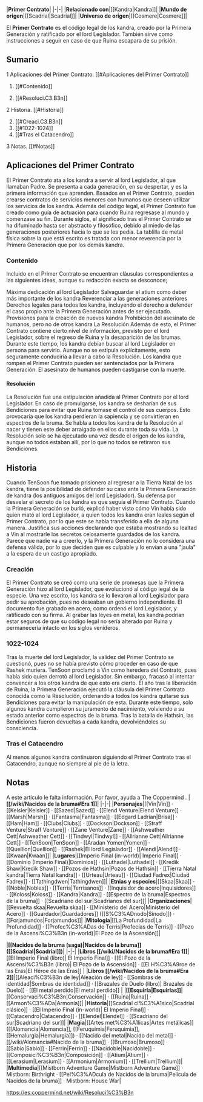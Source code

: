 

|**Primer Contrato**|
|-|-|
|**Relacionado con**|[[Kandra\|Kandra]]|
|**Mundo de origen**|[[Scadrial\|Scadrial]]|
|**Universo de origen**|[[Cosmere\|Cosmere]]|

El **Primer Contrato** es el código legal de los kandra, creado por la Primera Generación y ratificado por el lord Legislador. También sirve como instrucciones a seguir en caso de que Ruina escapara de su prisión.

## Sumario

1 Aplicaciones del Primer Contrato. [[#Aplicaciones del Primer Contrato]] 

1. [[#Contenido]] 

1. [[#Resoluci.C3.B3n]] 




2 Historia. [[#Historia]] 

2. [[#Creaci.C3.B3n]] 
2. [[#1022-1024]] 
2. [[#Tras el Catacendro]] 


3 Notas. [[#Notas]] 


## Aplicaciones del Primer Contrato
El Primer Contrato ata a los kandra a servir al lord Legislador, al que llamaban Padre. Se presenta a cada generación, en su despertar, y es la primera información que aprenden. Basados en el Primer Contrato, pueden crearse contratos de servicios menores con humanos que deseen utilizar los servicios de los kandra.
Además del código legal, el Primer Contrato fue creado como guía de actuación para cuando Ruina regresase al mundo y comenzase su fin. Durante siglos, el significado tras el Primer Contrato se ha difuminado hasta ser abstracto y filosófico, debido al miedo de las generaciones posteriores hacia lo que se les pedía. La tablilla de metal física sobre la que está escrito es tratada con menor reverencia por la Primera Generación que por los demás kandra.

### Contenido
Incluido en el Primer Contrato se encuentran cláusulas correspondientes a las siguientes ideas, aunque su redacción exacta se desconoce;

Máxima dedicación al lord Legislador
Salvaguardar el atium como deber más importante de los kandra
Reverenciar a las generaciones anteriores
Derechos legales para todos los kandra, incluyendo el derecho a defender el caso propio ante la Primera Generación antes de ser ejecutado.
Provisiones para la creación de nuevos kandra
Prohibición del asesinato de humanos, pero no de otros kandra
La Resolución
Además de esto, el Primer Contrato contiene cierto nivel de información, previsto por el lord Legislador, sobre el regreso de Ruina y la desaparición de las brumas. Durante este tiempo, los kandra debían buscar al lord Legislador en persona para servirlo. Aunque no se estipula explícitamente, esto seguramente conduciría a llevar a cabo la Resolución.
Los kandra que rompen el Primer Contrato pueden ser sentenciados por la Primera Generación. El asesinato de humanos pueden castigarse con la muerte.

#### Resolución
La Resolución fue una estipulación añadida al Primer Contrato por el lord Legislador. En caso de promulgarse, los kandra se desharían de sus Bendiciones para evitar que Ruina tomase el control de sus cuerpos. Esto provocaría que los kandra perdieran la sapiencia y se convirtieran en espectros de la bruma. Se habla a todos los kandra de la Resolución al nacer y tienen este deber arraigado en ellos durante toda su vida.
La Resolución solo se ha ejecutado una vez desde el origen de los kandra, aunque no todos estaban allí, por lo que no todos se retiraron sus Bendiciones.

## Historia
Cuando TenSoon fue tomado prisionero al regresar a la Tierra Natal de los kandra, tiene la posibilidad de defender su caso ante la Primera Generación de kandra (los antiguos amigos del lord Legislador). Su defensa por desvelar el secreto de los kandra es que seguía el Primer Contrato. Cuando la Primera Generación se burló, explicó haber visto cómo Vin había sido quien mató al lord Legislador, a quien todos los kandra eran leales según el Primer Contrato, por lo que este se había transferido a ella de alguna manera. Justifica sus acciones declarando que estaba mostrando su lealtad a Vin al mostrarle los secretos celosamente guardados de los kandra. Parece que nadie va a creerlo, y la Primera Generación no lo considera una defensa válida, por lo que deciden que es culpable y lo envían a una "jaula" a la espera de un castigo apropiado.

### Creación
El Primer Contrato se creó como una serie de promesas que la Primera Generación hizo al lord Legislador, que evolucionó al código legal de la especie. Una vez escrito, los kandra se lo llevaron al lord Legislador para pedir su aprobación, pues no deseaban un gobierno independiente.
El documento fue grabado en acero, como ordenó el lord Legislador, y ratificado con su firma. Al grabar las leyes en metal, los kandra podrían estar seguros de que su código legal no sería alterado por Ruina y permanecería intacto en los siglos venideros.

### 1022-1024
Tras la muerte del lord Legislador, la validez del Primer Contrato se cuestionó, pues no se había previsto cómo proceder en caso de que Rashek muriera. TenSoon proclamó a Vin como heredera del Contrato, pues había sido quien derrotó al lord Legislador. Sin embargo, fracasó al intentar convencer a los otros kandra de que esto era cierto.
El año tras la liberación de Ruina, la Primera Generación ejecutó la cláusula del Primer Contrato conocida como la Resolución, ordenando a todos los kandra quitarse sus Bendiciones para evitar la manipulación de esta. Durante este tiempo, solo algunos kandra cumplieron su juramento de nacimiento, volviendo a su estado anterior como espectros de la bruma. Tras la batalla de Hathsin, las Bendiciones fueron devueltas a cada kandra, devolviéndoles su consciencia.

### Tras el Catacendro
Al menos algunos kandra continuaron siguiendo el Primer Contrato tras el Catacendro, aunque no siempre al pie de la letra.

## Notas

A este artículo le falta información. Por favor, ayuda a The Coppermind .
|**[[/wiki/Nacidos de la bruma#Era 1]]**|
|-|-|
|**Personajes**|[[Vin\|Vin]] · [[Kelsier\|Kelsier]] · [[Sazed\|Sazed]] · [[Elend Venture\|Elend Venture]] · [[Marsh\|Marsh]] · [[Fantasma\|Fantasma]] · [[Edgard Ladrian\|Brisa]] · [[Ham\|Ham]] · [[Clubs\|Clubs]] · [[Dockson\|Dockson]] · [[Straff Venture\|Straff Venture]] · [[Zane Venture\|Zane]] · [[Ashweather Cett\|Ashweather Cett]] · [[Tindwyl\|Tindwyl]] · [[Allrianne Cett\|Allrianne Cett]] · [[TenSoon\|TenSoon]] · [[Aradan Yomen\|Yomen]] · [[Quellion\|Quellion]] · [[Rashek\|El lord Legislador]] · [[Alendi\|Alendi]] · [[Kwaan\|Kwaan]]|
|**Lugares**|[[Imperio Final (in-world)\| Imperio Final]] · [[Dominio (Imperio Final)\|Dominios]] · [[Luthadel\|Luthadel]] · [[Kredik Shaw\|Kredik Shaw]] · [[Pozos de Hathsin\|Pozos de Hathsin]] · [[Tierra Natal kandra\|Tierra Natal kandra]] · [[Urteau\|Urteau]] · [[Ciudad Fadrex\|Ciudad Fadrex]] · [[Tathingdwen\|Tathingdwen]]|
|**Etnias y especies**|[[Skaa\|Skaa]] · [[Noble\|Nobles]] · [[Terris\|Terrisanos]] · [[Inquisidor de acero\|Inquisidores]] · [[Koloss\|Koloss]] · [[Kandra\|Kandra]] · [[Espectro de la bruma\|Espectros de la bruma]] · [[Scadriano del sur\|Scadrianos del sur]]|
|**Organizaciones**|[[Revuelta skaa\|Revuelta skaa]] · [[Ministerio del Acero\|Ministerio del Acero]] · [[Guardador\|Guardadores]] ([[S%C3%ADnodo\|Sínodo]]) · [[Forjamundos\|Forjamundos]]|
|**Mitología**|[[La Profundidad\|La Profundidad]] · [[Profec%C3%ADas de Terris\|Profecías de Terris]] · [[Pozo de la Ascensi%C3%B3n (in-world)\|El Pozo de la Ascensión]]|

|**[[Nacidos de la bruma (saga)\|Nacidos de la bruma]] ([[Scadrial\|Scadrial]])**|
|-|-|
|**Libros [[/wiki/Nacidos de la bruma#Era 1]]**|[[El Imperio Final (libro)\| El Imperio Final]] · [[El Pozo de la Ascensi%C3%B3n (libro)\| El Pozo de la Ascensión]] · [[El H%C3%A9roe de las Eras\|El Héroe de las Eras]] |
|**Libros [[/wiki/Nacidos de la bruma#Era 2]]**|[[Aleaci%C3%B3n de ley\|Aleación de ley]] · [[Sombras de identidad\|Sombras de identidad]] · [[Brazales de Duelo (libro)\| Brazales de Duelo]] · [[El metal perdido\|El metal perdido]]  |
|**[[Esquirla\|Esquirlas]]**|[[Conservaci%C3%B3n\|Conservación]] · [[Ruina\|Ruina]] · [[Armon%C3%ADa\|Armonía]]|
|**Historia**|[[Scadrial cl%C3%A1sico\|Scadrial clásico]] · [[El Imperio Final (in-world)\| El Imperio Final]] · [[Catacendro\|Catacendro]] · [[Elendel\|Elendel]] · [[Scadriano del sur\|Scadriano del sur]]|
|**Magia**|[[Artes met%C3%A1licas\|Artes metálicas]] ([[Alomancia\|Alomancia]], [[Feruquimia\|Feruquimia]], [[Hemalurgia\|Hemalurgia]]) · [[Nacido del metal\|Nacido del metal]] · [[/wiki/Alomancia#Nacido de la bruma]] · [[Brumoso\|Brumoso]] · [[Sabio\|Sabio]] · [[Ferrin\|Ferrin]] · [[Nacidoble\|Nacidoble]] · [[Composici%C3%B3n\|Composición]] · [[Atium\|Atium]] · [[Lerasium\|Lerasium]] · [[Armonium\|Armonium]] · [[Trellium\|Trellium]]|
|**Multimedia**|[[Mistborn Adventure Game\|Mistborn Adventure Game‎‎]] · Mistborn: Birthright · [[Pel%C3%ADcula de Nacidos de la bruma\|Película de Nacidos de la bruma]] · Mistborn: House War|



https://es.coppermind.net/wiki/Resoluci%C3%B3n